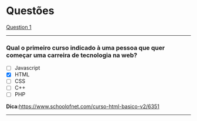 # Questões

[Question 1](#qual-o-primeiro-curso-indicado-a-uma-pessoa-que-quer-comecar-uma-carreira-de-tecnologia-na-web)

***

### Qual o primeiro curso indicado à uma pessoa que quer começar uma carreira de tecnologia na web?

- [ ] Javascript
- [x] HTML
- [ ] CSS
- [ ] C++
- [ ] PHP

**Dica:**<https://www.schoolofnet.com/curso-html-basico-v2/6351>

***



